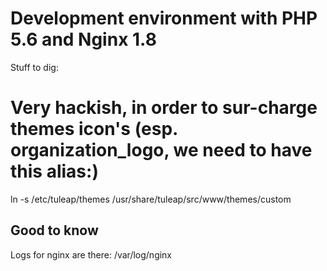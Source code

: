 Development environment with PHP 5.6 and Nginx 1.8
==================================================

Stuff to dig:

# Very hackish, in order to sur-charge themes icon's (esp. organization_logo, we need to have this alias:)
ln -s /etc/tuleap/themes /usr/share/tuleap/src/www/themes/custom

Good to know
------------

Logs for nginx are there:
/var/log/nginx